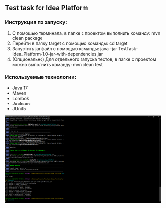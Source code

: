 <h2>Test task for Idea Platform</h2>
<h3>Инструкция по запуску:</h3>
<ol>
<li>С помощью терминала, в папке с проектом выполнить команду: mvn clean package </li>
<li>Перейти в папку target с помощью команды: cd target </li>
<li>Запустить jar файл с помощью команды: java -jar TestTask-Idea_Platform-1.0-jar-with-dependencies.jar</li>
<li>(Опционально) Для отдельного запуска тестов, в папке с проектом можно выполнить команду: mvn clean test</li>
</ol>

<h3>Используемые технологии:</h3>
<ul>
<li>Java 17</li>
<li>Maven</li>
<li>Lombok</li>
<li>Jackson</li>
<li>JUnit5</li>
</ul>

<img src="prev_img/output.png">